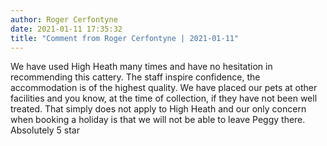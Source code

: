```yaml
---
author: Roger Cerfontyne
date: 2021-01-11 17:35:32
title: "Comment from Roger Cerfontyne | 2021-01-11"
---
```

We have used High Heath many times and have no hesitation in recommending this cattery. The staff inspire confidence, the accommodation is of the highest quality. We have placed our pets at other facilities and you know, at the time of collection, if they have not been well treated. That simply does not apply to High Heath and our only concern when booking a holiday is that we will not be able to leave Peggy there. Absolutely 5 star
